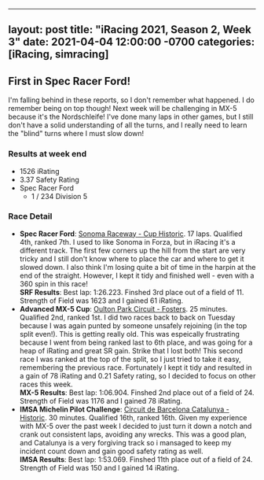 
---
layout: post
title:  "iRacing 2021, Season 2, Week 3"
date:   2021-04-04 12:00:00 -0700
categories: [iRacing, simracing]
---
## First in Spec Racer Ford!

I'm falling behind in these reports, so I don't remember what happened. I do remember being on top though! Next week will be challenging in MX-5 because it's the Nordschleife! I've done many laps in other games, but I still don't have a solid understanding of all the turns, and I really need to learn the "blind" turns where I must slow down!

### Results at week end
* 1526 iRating
* 3.37 Safety Rating
* Spec Racer Ford
  + 1 / 234 Division 5

### Race Detail
* **Spec Racer Ford**: [Sonoma Raceway - Cup Historic](https://members.iracing.com/membersite/member/EventResult.do?&subsessionid=38183168). 17 laps. Qualified 4th, ranked 7th. I used to like Sonoma in Forza, but in iRacing it's a different track. The first few corners up the hill from the start are very tricky and I still don't know where to place the car and where to get it slowed down. I also think I'm losing quite a bit of time in the harpin at the end of the straight. However, I kept it tidy and finished well - even with a 360 spin in this race!  
**SRF Results**: Best lap: 1:26.223. Finshed 3rd place out of a field of 11. Strength of Field was 1623 and I gained 61 iRating.  
* **Advanced MX-5 Cup**: [Oulton Park Circuit - Fosters](https://members.iracing.com/membersite/member/EventResult.do?&subsessionid=38109801). 25 minutes. Qualified 2nd, ranked 1st. I did two races back to back on Tuesday because I was again punted by someone unsafely rejoining (in the top split even!). This is getting really old. This was espeically frustrating because I went from being ranked last to 6th place, and was going for a heap of iRating and great SR gain. Strike that I lost both! This second race I was ranked at the top of the split, so I just tried to take it easy, remembering the previous race. Fortunately I kept it tidy and resulted in a gain of 78 iRating and 0.21 Safety rating, so I decided to focus on other races this week.  
**MX-5 Results**: Best lap: 1:06.904. Finshed 2nd place out of a field of 24. Strength of Field was 1176 and I gained 78 iRating.
* **IMSA Michelin Pilot Challenge**: [Circuit de Barcelona Catalunya - Historic](https://members.iracing.com/membersite/member/EventResult.do?&subsessionid=38181256). 30 minutes. Qualified 16th, ranked 16th. Given my experience with MX-5 over the past week I decided to just turn it down a notch and crank out consistent laps, avoiding any wrecks. This was a good plan, and Catalunya is a very forgiving track so i mansaged to keep my incident count down and gain good safety rating as well.  
**IMSA Results**: Best lap: 1:53.069. Finshed 11th place out of a field of 24. Strength of Field was 150 and I gained 14 iRating.
